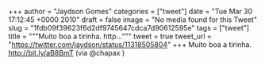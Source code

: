 
+++
author = "Jaydson Gomes"
categories = ["tweet"]
date = "Tue Mar 30 17:12:45 +0000 2010"
draft = false
image = "No media found for this Tweet"
slug = "1fdb09f39623f6d2df9745647cdca7d90612595e"
tags = ["tweet"]
title = """Muito boa a tirinha. http..."""
tweet = true
tweet_url = "https://twitter.com/jaydson/status/11318505804"
+++
Muito boa a tirinha. http://bit.ly/aB8BmT  (via  @chapax )
